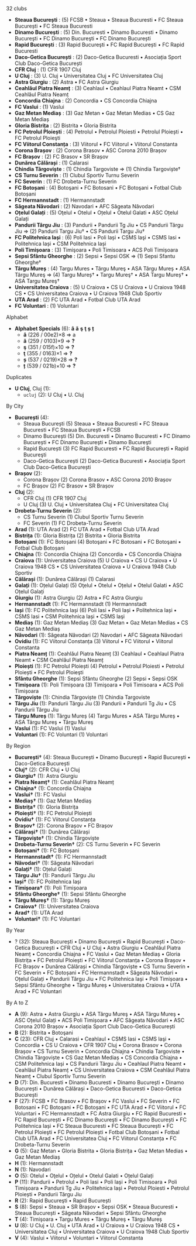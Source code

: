 32 clubs

- **Steaua București** : (5) FCSB • Steaua • Steaua Bucuresti • FC Steaua București • FC Steaua Bucuresti
- **Dinamo București** : (5) Din. Bucuresti • Dinamo Bucuresti • Dinamo Bucureşti • FC Dinamo Bucureşti • FC Dinamo București
- **Rapid București** : (3) Rapid Bucureşti • FC Rapid București • FC Rapid Bucuresti
- **Daco-Getica București** : (2) Daco-Getica Bucuresti • Asociația Sport Club Daco-Getica București
- **CFR Cluj** : (1) CFR 1907 Cluj
- **U Cluj** : (3) U. Cluj • Universitatea Cluj • FC Universitatea Cluj
- **Astra Giurgiu** : (2) Astra • FC Astra Giurgiu
- **Ceahlăul Piatra Neamț** : (3) Ceahlaul • Ceahlaul Piatra Neamt • CSM Ceahlăul Piatra Neamț
- **Concordia Chiajna** : (2) Concordia • CS Concordia Chiajna
- **FC Vaslui** : (1) Vaslui
- **Gaz Metan Mediaș** : (3) Gaz Metan • Gaz Metan Medias • CS Gaz Metan Mediaș
- **Gloria Bistrița** : (2) Bistrita • Gloria Bistrita
- **FC Petrolul Ploiești** : (4) Petrolul • Petrolul Ploiesti • Petrolul Ploiești • FC Petrolul Ploieşti
- **FC Viitorul Constanța** : (3) Viitorul • FC Viitorul • Viitorul Constanta
- **Corona Brașov** : (2) Corona Brasov • ASC Corona 2010 Brașov
- **FC Brașov** : (2) FC Brasov • SR Brașov
- **Dunărea Călărași** : (1) Calarasi
- **Chindia Târgoviște** : (1) Chindia Targoviste ⇒ (1) Chindia Targoviște†
- **CS Turnu Severin** : (1) Clubul Sportiv Turnu Severin
- **FC Severin** : (1) FC Drobeta-Turnu Severin
- **FC Botoșani** : (4) Botoşani • FC Botosani • FC Botoşani • Fotbal Club Botoșani
- **FC Hermannstadt** : (1) Hermannstadt
- **Săgeata Năvodari** : (2) Navodari • AFC Săgeata Năvodari
- **Oțelul Galați** : (5) Oţelul • Otelul • Oțelul • Otelul Galati • ASC Oțelul Galați
- **Pandurii Târgu Jiu** : (3) Pandurii • Pandurii Tg Jiu • CS Pandurii Târgu Jiu ⇒ (2) Pandurii Targu Jiu† • CS Pandurii Targu Jiu†
- **FC Politehnica Iași** : (6) Poli Iasi • Poli Iași • CSMS laşi • CSMS Iasi • Politehnica Iași • CSM Politehnica Iași
- **Poli Timișoara** : (3) Timişoara • Poli Timisoara • ACS Poli Timișoara
- **Sepsi Sfântu Gheorghe** : (2) Sepsi • Sepsi OSK ⇒ (1) Sepsi Sfantu Gheorghe†
- **Târgu Mureș** : (4) Targu Mures • Târgu Mureş • ASA Târgu Mureș • ASA Târgu Mureş ⇒ (4) Targu Mureș† • Targu Mureş† • ASA Targu Mureș† • ASA Targu Mureş†
- **Universitatea Craiova** : (5) U Craiova • CS U Craiova • U Craiova 1948 CS • CS Universitatea Craiova • U Craiova 1948 Club Sportiv
- **UTA Arad** : (2) FC UTA Arad • Fotbal Club UTA Arad
- **FC Voluntari** : (1) Voluntari




Alphabet

- **Alphabet Specials** (6):  **â**  **ă**  **ş**  **ţ**  **ș**  **ț** 
  - **â** (226 / 00e2)×8 ⇒ a
  - **ă** (259 / 0103)×9 ⇒ **?**
  - **ş** (351 / 015f)×10 ⇒ **?**
  - **ţ** (355 / 0163)×1 ⇒ **?**
  - **ș** (537 / 0219)×28 ⇒ **?**
  - **ț** (539 / 021b)×10 ⇒ **?**




Duplicates

- **U Cluj**, Cluj (1):
  - `ucluj` (2): U Cluj • U. Cluj




By City

- **București** (4): 
  - Steaua București  (5) Steaua • Steaua Bucuresti • FC Steaua Bucuresti • FC Steaua București • FCSB
  - Dinamo București  (5) Din. Bucuresti • Dinamo Bucuresti • FC Dinamo București • FC Dinamo Bucureşti • Dinamo Bucureşti
  - Rapid București  (3) FC Rapid Bucuresti • FC Rapid București • Rapid Bucureşti
  - Daco-Getica București  (2) Daco-Getica Bucuresti • Asociația Sport Club Daco-Getica București
- **Brașov** (2): 
  - Corona Brașov  (2) Corona Brasov • ASC Corona 2010 Brașov
  - FC Brașov  (2) FC Brasov • SR Brașov
- **Cluj** (2): 
  - CFR Cluj  (1) CFR 1907 Cluj
  - U Cluj  (3) U. Cluj • Universitatea Cluj • FC Universitatea Cluj
- **Drobeta-Turnu Severin** (2): 
  - CS Turnu Severin  (1) Clubul Sportiv Turnu Severin
  - FC Severin  (1) FC Drobeta-Turnu Severin
- **Arad** (1): UTA Arad  (2) FC UTA Arad • Fotbal Club UTA Arad
- **Bistrița** (1): Gloria Bistrița  (2) Bistrita • Gloria Bistrita
- **Botoșani** (1): FC Botoșani  (4) Botoşani • FC Botosani • FC Botoşani • Fotbal Club Botoșani
- **Chiajna** (1): Concordia Chiajna  (2) Concordia • CS Concordia Chiajna
- **Craiova** (1): Universitatea Craiova  (5) U Craiova • CS U Craiova • U Craiova 1948 CS • CS Universitatea Craiova • U Craiova 1948 Club Sportiv
- **Călărași** (1): Dunărea Călărași  (1) Calarasi
- **Galați** (1): Oțelul Galați  (5) Oţelul • Otelul • Oțelul • Otelul Galati • ASC Oțelul Galați
- **Giurgiu** (1): Astra Giurgiu  (2) Astra • FC Astra Giurgiu
- **Hermannstadt** (1): FC Hermannstadt  (1) Hermannstadt
- **Iași** (1): FC Politehnica Iași  (6) Poli Iasi • Poli Iași • Politehnica Iași • CSMS Iasi • CSM Politehnica Iași • CSMS laşi
- **Mediaș** (1): Gaz Metan Mediaș  (3) Gaz Metan • Gaz Metan Medias • CS Gaz Metan Mediaș
- **Năvodari** (1): Săgeata Năvodari  (2) Navodari • AFC Săgeata Năvodari
- **Ovidiu** (1): FC Viitorul Constanța  (3) Viitorul • FC Viitorul • Viitorul Constanta
- **Piatra Neamț** (1): Ceahlăul Piatra Neamț  (3) Ceahlaul • Ceahlaul Piatra Neamt • CSM Ceahlăul Piatra Neamț
- **Ploiești** (1): FC Petrolul Ploiești  (4) Petrolul • Petrolul Ploiesti • Petrolul Ploiești • FC Petrolul Ploieşti
- **Sfântu Gheorghe** (1): Sepsi Sfântu Gheorghe  (2) Sepsi • Sepsi OSK
- **Timișoara** (1): Poli Timișoara  (3) Timişoara • Poli Timisoara • ACS Poli Timișoara
- **Târgoviște** (1): Chindia Târgoviște  (1) Chindia Targoviste
- **Târgu Jiu** (1): Pandurii Târgu Jiu  (3) Pandurii • Pandurii Tg Jiu • CS Pandurii Târgu Jiu
- **Târgu Mureș** (1): Târgu Mureș  (4) Targu Mures • ASA Târgu Mureș • ASA Târgu Mureş • Târgu Mureş
- **Vaslui** (1): FC Vaslui  (1) Vaslui
- **Voluntari** (1): FC Voluntari  (1) Voluntari




By Region

- **București†** (4):   Steaua București • Dinamo București • Rapid București • Daco-Getica București
- **Cluj†** (2):   CFR Cluj • U Cluj
- **Giurgiu†** (1):   Astra Giurgiu
- **Piatra Neamț†** (1):   Ceahlăul Piatra Neamț
- **Chiajna†** (1):   Concordia Chiajna
- **Vaslui†** (1):   FC Vaslui
- **Mediaș†** (1):   Gaz Metan Mediaș
- **Bistrița†** (1):   Gloria Bistrița
- **Ploiești†** (1):   FC Petrolul Ploiești
- **Ovidiu†** (1):   FC Viitorul Constanța
- **Brașov†** (2):   Corona Brașov • FC Brașov
- **Călărași†** (1):   Dunărea Călărași
- **Târgoviște†** (1):   Chindia Târgoviște
- **Drobeta-Turnu Severin†** (2):   CS Turnu Severin • FC Severin
- **Botoșani†** (1):   FC Botoșani
- **Hermannstadt†** (1):   FC Hermannstadt
- **Năvodari†** (1):   Săgeata Năvodari
- **Galați†** (1):   Oțelul Galați
- **Târgu Jiu†** (1):   Pandurii Târgu Jiu
- **Iași†** (1):   FC Politehnica Iași
- **Timișoara†** (1):   Poli Timișoara
- **Sfântu Gheorghe†** (1):   Sepsi Sfântu Gheorghe
- **Târgu Mureș†** (1):   Târgu Mureș
- **Craiova†** (1):   Universitatea Craiova
- **Arad†** (1):   UTA Arad
- **Voluntari†** (1):   FC Voluntari




By Year

- ? (32):   Steaua București • Dinamo București • Rapid București • Daco-Getica București • CFR Cluj • U Cluj • Astra Giurgiu • Ceahlăul Piatra Neamț • Concordia Chiajna • FC Vaslui • Gaz Metan Mediaș • Gloria Bistrița • FC Petrolul Ploiești • FC Viitorul Constanța • Corona Brașov • FC Brașov • Dunărea Călărași • Chindia Târgoviște • CS Turnu Severin • FC Severin • FC Botoșani • FC Hermannstadt • Săgeata Năvodari • Oțelul Galați • Pandurii Târgu Jiu • FC Politehnica Iași • Poli Timișoara • Sepsi Sfântu Gheorghe • Târgu Mureș • Universitatea Craiova • UTA Arad • FC Voluntari






By A to Z

- **A** (9): Astra • Astra Giurgiu • ASA Târgu Mureş • ASA Târgu Mureș • ASC Oțelul Galați • ACS Poli Timișoara • AFC Săgeata Năvodari • ASC Corona 2010 Brașov • Asociația Sport Club Daco-Getica București
- **B** (2): Bistrita • Botoşani
- **C** (23): CFR Cluj • Calarasi • Ceahlaul • CSMS Iasi • CSMS laşi • Concordia • CS U Craiova • CFR 1907 Cluj • Corona Brasov • Corona Brașov • CS Turnu Severin • Concordia Chiajna • Chindia Targoviste • Chindia Târgoviște • CS Gaz Metan Mediaș • CS Concordia Chiajna • CSM Politehnica Iași • CS Pandurii Târgu Jiu • Ceahlaul Piatra Neamt • Ceahlăul Piatra Neamț • CS Universitatea Craiova • CSM Ceahlăul Piatra Neamț • Clubul Sportiv Turnu Severin
- **D** (7): Din. Bucuresti • Dinamo Bucuresti • Dinamo Bucureşti • Dinamo București • Dunărea Călărași • Daco-Getica Bucuresti • Daco-Getica București
- **F** (27): FCSB • FC Brasov • FC Brașov • FC Vaslui • FC Severin • FC Botosani • FC Botoşani • FC Botoșani • FC UTA Arad • FC Viitorul • FC Voluntari • FC Hermannstadt • FC Astra Giurgiu • FC Rapid Bucuresti • FC Rapid București • FC Dinamo Bucureşti • FC Dinamo București • FC Politehnica Iași • FC Steaua Bucuresti • FC Steaua București • FC Petrolul Ploieşti • FC Petrolul Ploiești • Fotbal Club Botoșani • Fotbal Club UTA Arad • FC Universitatea Cluj • FC Viitorul Constanța • FC Drobeta-Turnu Severin
- **G** (5): Gaz Metan • Gloria Bistrita • Gloria Bistrița • Gaz Metan Medias • Gaz Metan Mediaș
- **H** (1): Hermannstadt
- **N** (1): Navodari
- **O** (5): Otelul • Oţelul • Oțelul • Otelul Galati • Oțelul Galați
- **P** (11): Pandurii • Petrolul • Poli Iasi • Poli Iași • Poli Timisoara • Poli Timișoara • Pandurii Tg Jiu • Politehnica Iași • Petrolul Ploiesti • Petrolul Ploiești • Pandurii Târgu Jiu
- **R** (2): Rapid Bucureşti • Rapid București
- **S** (8): Sepsi • Steaua • SR Brașov • Sepsi OSK • Steaua Bucuresti • Steaua București • Săgeata Năvodari • Sepsi Sfântu Gheorghe
- **T** (4): Timişoara • Targu Mures • Târgu Mureş • Târgu Mureș
- **U** (8): U Cluj • U. Cluj • UTA Arad • U Craiova • U Craiova 1948 CS • Universitatea Cluj • Universitatea Craiova • U Craiova 1948 Club Sportiv
- **V** (4): Vaslui • Viitorul • Voluntari • Viitorul Constanta




